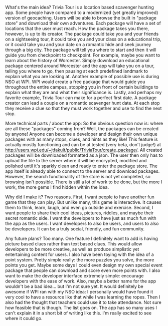 What's the main idea?
Trivia Tour is a location based scavenger hunting app. Some people have compared to a modernized (yet greatly improved) version of geocaching. Users will be able to browse the built in "package store" and download their own adventures. Each package will have a set of locations that the user must reach. How the package takes you there, however, is up to its creator. The package could take you and your friends on a sightseeing tour, it could take you and your class on a educational trip, or it could take you and your date on a romantic hide and seek journey through a big city. The package will tell you where to start and then it will guide you from checkpoint to checkpoint. For example, maybe you want to learn about the history of Worcester. Simply download an educational package centered around Worcester and the app will take you on a tour, telling you where to go, then pausing at each predefined landmark to explain what you are looking at. Another example of possible use is during NSO at WPI. WPI would create a free package that would guide you throughout the entire campus, stopping you in front of certain buildings to explain what they are and what their significance is. Lastly, and perhaps my favorite example, Trivia Tour can make for a perfect first date. A package creator can lead a couple on a romantic scavenger hunt date. At each stop they receive a clue so that they must work together and use to find the next stop.

More technical parts / about the app:
So the obvious question now is: where are all these "packages" coming from? Well, the packages can be created by anyone! Anyone can become a developer and design their own unique packages with as many stops, clues, and hints as they like! This feature is actually mostly functioning and can be at tested (very beta, don't judge!) at http://users.wpi.edu/~jtfakult/public/TriviaTour/create_package/. All created packages will be downloaded formatted as a json. The user then only has to upload the file to the server where it will be encrypted, modified and polished until it's sparkly clean and ready to enter the package store. The app itself is already able to connect to the server and download packages. However, the search functionality of the store is not yet completed, so browsing isn't possible. There is still a lot of work to be done, but the more I work, the more gems I find hidden within the idea.

Why did I make it?
Two reasons. First, I want people to have another fun game that they can play. But unlike many, this game is interactive. It causes them to think, learn, laugh, and even go outside and exercise. Second, I want people to share their cool ideas, pictures, riddles, and maybe their secret romantic side. I want the developers to have just as much fun with the app as the users. I want developers to also be users, and users to also be developers. It can be a truly social, friendly, and fun community.

Any future plans?
Too many. One feature I definitely want to add is having picture based clues rather than text based clues. This would allow developers to be more creative, as well as produce simplistic yet entertaining content for users. I also have been toying with the idea of a point system. Pretty simple really: the more puzzles you solve, the more points you get. Maybe some days I could even design my own special event package that people can download and score even more points with. I also want to make the developer interface extremely simple: encourage developers with the ease of work. Also, maybe a better name for the app wouldn't be a bad idea... but I'm not sure yet. It would definitely be awesome if WPI ran with my NSO idea: I personally would have found it very cool to have a resource like that while I was learning the ropes. Then I also had the thought that teachers could use it to take attendance. Not sure how feasible that is though. The list goes on. The app has so many uses I can't explain it in a short bit of writing like this. I'm really excited to see where it could go.
